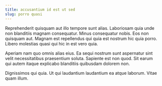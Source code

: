 ```yaml
---
title: accusantium id est ut sed
slug: porro quasi
---
```


Reprehenderit quisquam aut illo tempore sunt alias. Laboriosam quia unde non blanditiis magnam consequatur. Minus consequatur nobis. Eos non quisquam aut. Magnam est repellendus qui quia est nostrum hic quia porro. Libero molestias quasi qui hic in est vero quia.

Aperiam nam quo omnis alias eius. Ea sequi nostrum sunt aspernatur sint velit necessitatibus praesentium soluta. Sapiente est non quod. Sit earum qui autem itaque explicabo blanditiis quibusdam dolorem non.

Dignissimos qui quia. Ut qui laudantium laudantium ea atque laborum. Vitae quam illum.
